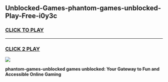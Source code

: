 
## Unblocked-Games-phantom-games-unblocked-Play-Free-i0y3c
<h3>
<a href="https://premium76.site?title=phantom-games-unblocked&ref=23A">CLICK TO PLAY</a></h3>
<hr>

<h3>
<a href="https://premium76.site?title=phantom-games-unblocked&ref=23A">CLICK 2 PLAY</a>
  
</h3>

<a href="https://premium76.site?title=phantom-games-unblocked&ref=23A"><img src="https://clearcache.store/games.png"></a>


**phantom-games-unblocked games unblocked: Your Gateway to Fun and Accessible Online Gaming**
